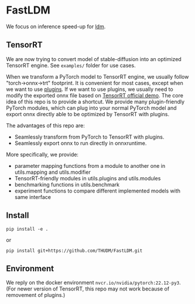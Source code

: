 # FastLDM

We focus on inference speed-up for [ldm](https://github.com/CompVis/stable-diffusion).

## TensorRT

We are now trying to convert model of stable-diffusion into an optimized TensorRT engine. See `examples/` folder for use cases.

When we transform a PyTorch model to TensorRT engine, we usually follow "torch->onnx->trt" footprint. It is convenient for most cases, except when we want to use [plugins](https://github.com/NVIDIA/TensorRT/tree/main/plugin). If we want to use plugins, we usually need to modify the exported onnx file based on [TensorRT official demo](https://github.com/NVIDIA/TensorRT/tree/main/demo/Diffusion). The core idea of this repo is to provide a shortcut. We provide many plugin-friendly PyTorch modules, which can plug into your normal PyTorch model and export onnx directly able to be optimized by TensorRT with plugins.

The advantages of this repo are:

* Seamlessly transform from PyTorch to TensorRT with plugins.
* Seamlessly export onnx to run directly in onnxruntime.

More specifically, we provide:

* parameter mapping functions from a module to another one in utils.mapping and utils.modifier
* TensorRT-friendly modules in utils.plugins and utils.modules
* benchmarking functions in utils.benchmark
* experiment functions to compare different implemented models with same interface

## Install

```
pip install -e .
```

or

```
pip install git+https://github.com/THUDM/FastLDM.git
```

## Environment

We reply on the docker environment `nvcr.io/nvidia/pytorch:22.12-py3`. (For newer version of TensorRT, this repo may not work because of removement of plugins.)
